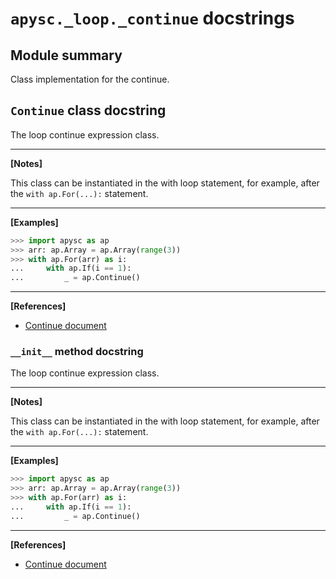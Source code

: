# `apysc._loop._continue` docstrings

## Module summary

Class implementation for the continue.

## `Continue` class docstring

The loop continue expression class.<hr>

**[Notes]**

This class can be instantiated in the with loop statement, for example, after the `with ap.For(...):` statement.<hr>

**[Examples]**

```py
>>> import apysc as ap
>>> arr: ap.Array = ap.Array(range(3))
>>> with ap.For(arr) as i:
...     with ap.If(i == 1):
...         _ = ap.Continue()
```

<hr>

**[References]**

- [Continue document](https://simon-ritchie.github.io/apysc/continue.html)

### `__init__` method docstring

The loop continue expression class.<hr>

**[Notes]**

This class can be instantiated in the with loop statement, for example, after the `with ap.For(...):` statement.<hr>

**[Examples]**

```py
>>> import apysc as ap
>>> arr: ap.Array = ap.Array(range(3))
>>> with ap.For(arr) as i:
...     with ap.If(i == 1):
...         _ = ap.Continue()
```

<hr>

**[References]**

- [Continue document](https://simon-ritchie.github.io/apysc/continue.html)
